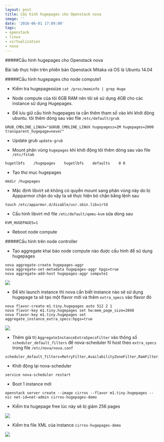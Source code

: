 ```yaml
---
layout: post
title: Cấu hình hugepages cho Openstack nova
image: ''
date: '2016-06-01 17:09:00'
tags:
- openstack
- linux
- virtualization
- nova
---
```


#####Cấu hình hugepages cho Openstack nova

Bài lab thực hiện trên phiên bản Openstack Mitaka và OS là Ubuntu 14.04

#####Cấu hình hugepages cho node compute1

- Kiểm tra hugepagessize `cat /proc/meminfo | grep Huge`
- Node compute của tôi 6GB RAM nên tôi sẽ sử dụng 4GB cho các instance sử dụng  Hugepages.

- Để lưu giữ cấu hình hugepages ta cần thêm tham số vào khi khởi động ubuntu.
tôi thêm dòng sau vào file `/etc/default/grub` 

```
GRUB_CMDLINE_LINUX="$GRUB_CMDLINE_LINUX hugepagesz=2M hugepages=2000 transparent_hugepage=never"

```

- Update grub `update-grub`


- Mount phân vùng `hugepages` khi khởi động tôi thêm dòng sau vào file `/etc/fstab`

```
hugetlbfs    /hugepages    hugetlbfs    defaults    0 0

```

- Tạo thư mục hugepages 
```
mkdir /hugepages
```

- Mặc định libvirt sẽ không có quyền mount sang phân vùng này do bị Appparmor chặn do vậy ta sẽ thực hiện bỏ chặn bằng lệnh sau

```
touch /etc/apparmor.d/disable/usr.sbin.libvirtd

```
- Cấu hình libvirt mở file `/etc/default/qemu-kvm` sửa dòng sau

```
KVM_HUGEPAGES=1
```
- Reboot node compute


#####Cấu hình trên node controller
- Tạo aggregate khai báo node compute nào được cấu hình để sử dụng hugepages

```
nova aggregate-create hugepages-aggr
nova aggregate-set-metadata hugepages-aggr hpgs=true
nova aggregate-add-host hugepages-aggr compute1
```

<img src="http://i.imgur.com/RhuG5TY.png">

- Để khi launch instance thì nova cần biết instance nào sẽ sử dụng hugepage ta sẽ tạo một flavor mới và thêm `extra_specs` vào flavor đó

```
nova flavor-create m1.tiny.hugepages auto 512 2 1
nova flavor-key m1.tiny.hugepages set hw:mem_page_size=2048
nova flavor-key m1.tiny.hugepages set aggregate_instance_extra_specs:hpgs=true

```

<img src="http://i.imgur.com/uCsline.png">

- Thêm giá trị `AggregateInstanceExtraSpecsFilter` vào thông số `scheduler_default_filters` để nova-scheduler fil host theo `extra_specs` trong file `/etc/nova/nova.conf`

```
scheduler_default_filters=RetryFilter,AvailabilityZoneFilter,RamFilter,DiskFilter,ComputeFilter,ComputeCapabilitiesFilter,ImagePropertiesFilter,ServerGroupAntiAffinityFilter,ServerGroupAffinityFilter,AggregateInstanceExtraSpecsFilter

```

- Khởi động lại nova-scheduler
```
service nova-scheduler restart

```

- Boot 1 instance mới

```
openstack server create --image cirros --flavor m1.tiny.hugepages --nic net-id=net-admin cirros-hugepages-demo

```

- Kiểm tra hugepage free lúc này sẽ bị giảm 256 pages

<img src="http://i.imgur.com/idfY8WS.png">


- Kiểm tra file XML của instance `cirros-hugepages-demo`

<img src="http://i.imgur.com/LaJ30a4.png">